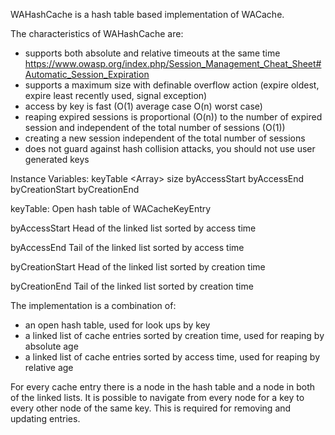 WAHashCache is a hash table based implementation of WACache.

The characteristics of WAHashCache are:
- supports both absolute and relative timeouts at the same time https://www.owasp.org/index.php/Session_Management_Cheat_Sheet#Automatic_Session_Expiration
- supports a maximum size with definable overflow action (expire oldest, expire least recently used, signal exception)
- access by key is fast (O(1) average case O(n) worst case)
- reaping expired sessions is proportional (O(n)) to the number of expired session and independent of the total number of sessions (O(1))
- creating a new session independent of the total number of sessions
- does not guard against hash collision attacks, you should not use user generated keys

Instance Variables:
	keyTable 				<Array<WACacheKeyEntry>>
	size					<Integer>
	byAccessStart			<WACacheListEntry>
	byAccessEnd			<WACacheListEntry>
	byCreationStart		<WACacheListEntry>
	byCreationEnd			<WACacheListEntry>

keyTable:
	Open hash table of  WACacheKeyEntry

byAccessStart
	Head of the linked list sorted by access time

byAccessEnd	
	Tail of the linked list sorted by access time

byCreationStart
	Head of the linked list sorted by creation time

byCreationEnd
	Tail of the linked list sorted by creation time


The implementation is a combination of:
- an open hash table, used for look ups by key 
- a linked list of cache entries sorted by creation time, used for reaping by absolute age
- a linked list of cache entries sorted by access time, used for reaping by relative age

For every cache entry there is a node in the hash table and a node in both of the linked lists. It is possible to navigate from every node for a key to every other node of the same key. This is required for removing and updating entries.